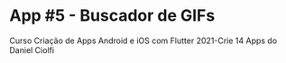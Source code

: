 # App #5 - Buscador de GIFs

Curso Criação de Apps Android e iOS com Flutter 2021-Crie 14 Apps do Daniel Ciolfi